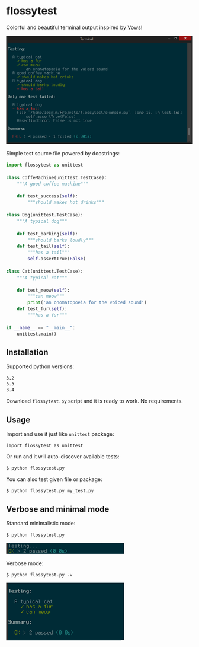 # flossytest

Colorful and beautiful terminal output inspired by [Vows](http://vowsjs.org/)!

![Example terminal output](images/example.png)

Simple test source file powered by docstrings:

```python
import flossytest as unittest

class CoffeMachine(unittest.TestCase):
    """A good coffee machine"""

    def test_success(self):
        """should makes hot drinks"""

class Dog(unittest.TestCase):
    """A typical dog"""

    def test_barking(self):
        """should barks loudly"""
    def test_tail(self):
        """has a tail"""
        self.assertTrue(False)

class Cat(unittest.TestCase):
    """A typical cat"""

    def test_meow(self):
        """can meow"""
        print('an onomatopoeia for the voiced sound')
    def test_fur(self):
        """has a fur"""

if __name__ == "__main__":
    unittest.main()
```

## Installation

Supported python versions:

    3.2
    3.3
    3.4

Download `flossytest.py` script and it is ready to work. No requirements.

## Usage

Import and use it just like `unittest` package:

    import flossytest as unittest

Or run and it will auto-discover available tests:

    $ python flossytest.py

You can also test given file or package:

    $ python flossytest.py my_test.py

## Verbose and minimal mode

Standard minimalistic mode:

    $ python flossytest.py

![Minimalistic mode](images/minimal_success.png)

Verbose mode:

    $ python flossytest.py -v

![Verbose mode](images/verbose_success.png)
